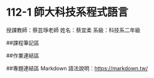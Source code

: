 # 112-1 師大科技系程式語言

授課教師：蔡芸琤老師
姓名：蔡宜柔
系級：科技系二年級

##課程筆記區

##作業連結區

##專題連結區
Markdown 語法說明：https://markdown.tw/
